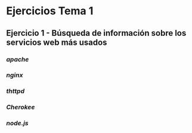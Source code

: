 # Ejercicios Tema 1
## Ejercicio 1 - Búsqueda de información sobre los servicios web más usados

### ***apache***

### ***nginx***

### ***thttpd***

### ***Cherokee***

### ***node.js***

